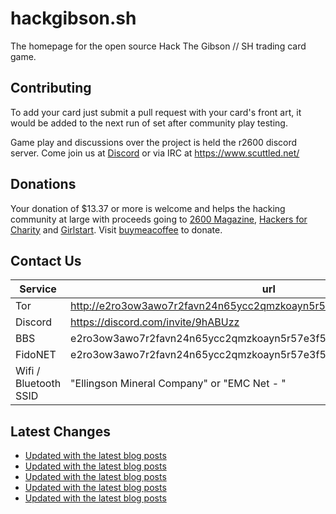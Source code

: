# hackgibson.sh
The homepage for the open source Hack The Gibson // SH trading card game.


## Contributing

To add your card just submit a pull request with your card's front art, it would be added to the next run of set after community play testing.

Game play and discussions over the project is held the r2600 discord server. Come join us at [Discord](https://discord.com/invite/9hABUzz) or via IRC at https://www.scuttled.net/


## Donations

Your donation of $13.37 or more is welcome and helps the hacking community at large with proceeds going to [2600 Magazine](https://2600.com/), [Hackers for Charity](https://hackersforcharity.org) and [Girlstart](https://girlstart.org).  Visit [buymeacoffee](https://www.buymeacoffee.com/hackgibson.sh) to donate.


## Contact Us

Service | url
-|-
Tor | http://e2ro3ow3awo7r2favn24n65ycc2qmzkoayn5r57e3f56nvjwdcgg32ad.onion
Discord | https://discord.com/invite/9hABUzz
BBS | e2ro3ow3awo7r2favn24n65ycc2qmzkoayn5r57e3f56nvjwdcgg32ad.onion:23
FidoNET | e2ro3ow3awo7r2favn24n65ycc2qmzkoayn5r57e3f56nvjwdcgg32ad.onion:24554
Wifi / Bluetooth SSID | "Ellingson Mineral Company" or "EMC Net - <fidonet address>"

## Latest Changes
<!-- BLOG-POST-LIST:START -->
- [Updated with the latest blog posts](https://github.com/DFW2600/hackgibson.sh/commit/0a7916cc4bd6d4f27c14651a5d016b605cd9470d)
- [Updated with the latest blog posts](https://github.com/DFW2600/hackgibson.sh/commit/0aac19490bb63d9fdd274ccc9cf779afedf4ff21)
- [Updated with the latest blog posts](https://github.com/DFW2600/hackgibson.sh/commit/100743fa40cca8547c7acd2853efc8d217e466f6)
- [Updated with the latest blog posts](https://github.com/DFW2600/hackgibson.sh/commit/863da9b79fdeb0bbf7740a272a59b3b7d2fc4089)
- [Updated with the latest blog posts](https://github.com/DFW2600/hackgibson.sh/commit/136b771f68a8fc6cf94b2259a687ffb88495f37a)
<!-- BLOG-POST-LIST:END -->
